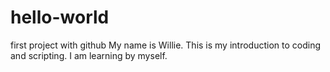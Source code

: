 # hello-world
first project with github
My name is Willie. This is my introduction to coding and scripting. I am learning by myself.
